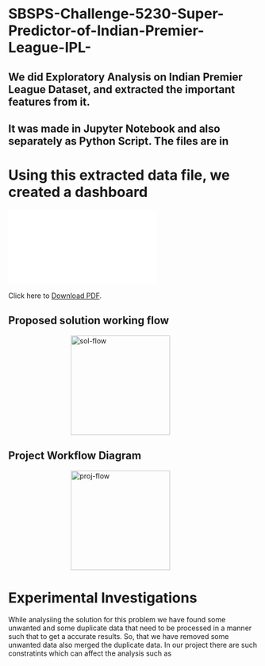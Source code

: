 # SBSPS-Challenge-5230-Super-Predictor-of-Indian-Premier-League-IPL-
## We did Exploratory Analysis on Indian Premier League Dataset, and extracted the important features from it.
## It was made in Jupyter Notebook and also separately as Python Script. The files are in


# Using this extracted data file, we created a dashboard 
<object data="workflow/dashboardP.pdf" type="application/pdf" width="700px" height="700px">
    <embed src="Dashboard.pdf">
        <p>Click here to <a href="Dashboard.pdf">Download PDF</a>.</p>
    </embed>
</object>

## Proposed solution working flow
<div style=" display: block;
  margin-left: auto;
  margin-right: auto;
  width: 50%">
<img src="https://www.researchgate.net/profile/Jayash-Sharma/publication/335572825/figure/fig1/AS:846755302215682@1578893604900/Block-Diagram-for-Proposed-Model.ppm" alt="sol-flow" hight="50" width="200"/>
</div>

## Project Workflow Diagram
<div style=" display: block;
  margin-left: auto;
  margin-right: auto;
  width: 50%">
<img src="https://drive.google.com/uc?export=view&id=1Yr4yPMYReyavstmbkC9LPez2xiL3hBYM" alt="proj-flow" hight="50" width="200"/>
</div>

# Experimental Investigations
While analysiing the solution for this problem we have found some unwanted and some 
duplicate data that need to  be processed in a manner such that to get a accurate results. 
So, that we have removed some unwanted data also merged the duplicate data. In our 
project there are such constratints which can affect the analysis such as
